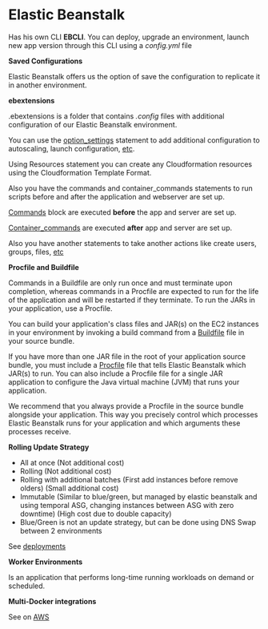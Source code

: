 # Elastic Beanstalk

Has his own CLI **EBCLI**.
You can deploy, upgrade an environment, launch new app version through this CLI using a *config.yml* file

**Saved Configurations**

Elastic Beanstalk offers us the option of save the configuration to replicate it in another environment.

**ebextensions**

.ebextensions is a folder that contains *.config* files with additional configuration of our Elastic Beanstalk environment.

You can use the [option_settings](https://docs.aws.amazon.com/es_es/elasticbeanstalk/latest/dg/ebextensions-optionsettings.html) statement to add additional configuration to autoscaling, launch configuration, [etc](https://docs.aws.amazon.com/elasticbeanstalk/latest/dg/command-options-general.html).

Using Resources statement you can create any Cloudformation resources using the Cloudformation Template Format.

Also you have the commands and container_commands statements to run scripts before and after the application and webserver are set up.

[Commands](https://docs.aws.amazon.com/es_es/elasticbeanstalk/latest/dg/customize-containers-ec2.html#linux-commands) block are executed **before** the app and server are set up.

[Container_commands](https://docs.aws.amazon.com/es_es/elasticbeanstalk/latest/dg/customize-containers-ec2.html#linux-container-commands) are executed **after** app and server are set up.

Also you have another statements to take another actions like create users, groups, files, [etc](https://docs.aws.amazon.com/es_es/elasticbeanstalk/latest/dg/customize-containers-ec2.html)

**Procfile and Buildfile**

Commands in a Buildfile are only run once and must terminate upon completion, whereas commands in a Procfile are expected to run for the life of the application and will be restarted if they terminate. To run the JARs in your application, use a Procfile.

You can build your application's class files and JAR(s) on the EC2 instances in your environment by invoking a build command from a [Buildfile](https://docs.aws.amazon.com/elasticbeanstalk/latest/dg/java-se-buildfile.html) file in your source bundle.

If you have more than one JAR file in the root of your application source bundle, you must include a [Procfile](https://docs.aws.amazon.com/elasticbeanstalk/latest/dg/java-se-procfile.html) file that tells Elastic Beanstalk which JAR(s) to run. You can also include a Procfile file for a single JAR application to configure the Java virtual machine (JVM) that runs your application.

We recommend that you always provide a Procfile in the source bundle alongside your application. This way you precisely control which processes Elastic Beanstalk runs for your application and which arguments these processes receive.

**Rolling Update Strategy**

- All at once (Not additional cost)
- Rolling (Not additional cost)
- Rolling with additional batches (First add instances before remove olders) (Small additional cost)
- Immutable (Similar to blue/green, but managed by elastic beanstalk and using temporal ASG, changing instances between ASG with zero downtime) (High cost due to double capacity)
- Blue/Green is not an update strategy, but can be done using DNS Swap between 2 environments

See [deployments](../Automation/Deployment.md)

**Worker Environments**

Is an application that performs long-time running workloads on demand or scheduled.

**Multi-Docker integrations**

See on [AWS](https://docs.aws.amazon.com/es_es/elasticbeanstalk/latest/dg/create_deploy_docker_ecs.html)